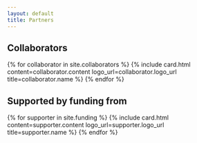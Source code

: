 ```yaml
---
layout: default
title: Partners
---
```

## Collaborators
{% for collaborator in site.collaborators %}
  {% include card.html content=collaborator.content logo_url=collaborator.logo_url title=collaborator.name %}
{% endfor %}

## Supported by funding from
{% for supporter in site.funding %}
{% include card.html content=supporter.content logo_url=supporter.logo_url title=supporter.name %}
{% endfor %}
